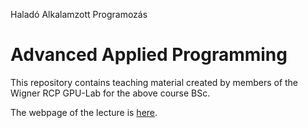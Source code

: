 Haladó Alkalamzott Programozás

Advanced Applied Programming
===================

This repository contains teaching material created by members of the Wigner RCP GPU-Lab for the above course BSc.

The webpage of the lecture is [here](http://gpu.wigner.mta.hu/hu/laboratory/teaching/advanced-applied-programming).
